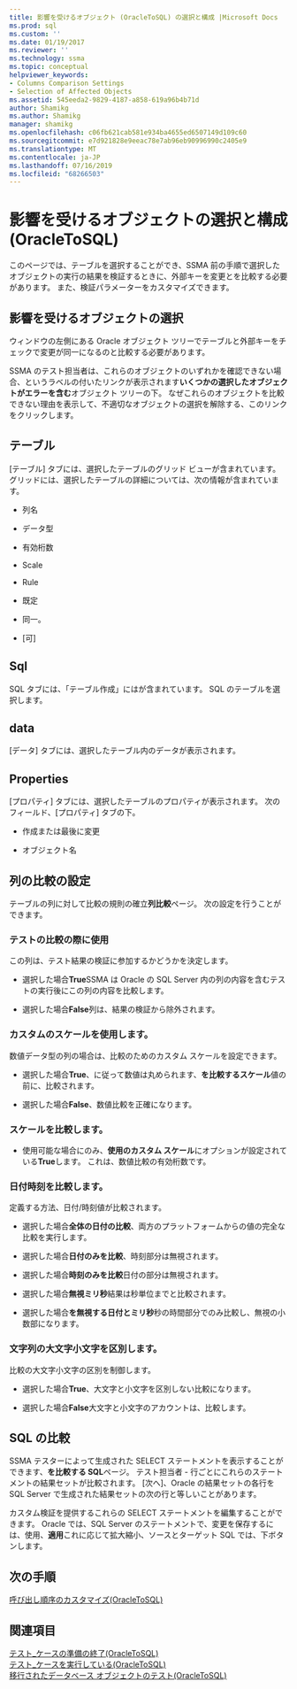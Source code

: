 ```yaml
---
title: 影響を受けるオブジェクト (OracleToSQL) の選択と構成 |Microsoft Docs
ms.prod: sql
ms.custom: ''
ms.date: 01/19/2017
ms.reviewer: ''
ms.technology: ssma
ms.topic: conceptual
helpviewer_keywords:
- Columns Comparison Settings
- Selection of Affected Objects
ms.assetid: 545eeda2-9829-4187-a858-619a96b4b71d
author: Shamikg
ms.author: Shamikg
manager: shamikg
ms.openlocfilehash: c06fb621cab581e934ba4655ed6507149d109c60
ms.sourcegitcommit: e7d921828e9eeac78e7ab96eb90996990c2405e9
ms.translationtype: MT
ms.contentlocale: ja-JP
ms.lasthandoff: 07/16/2019
ms.locfileid: "68266503"
---
```

# <a name="selecting-and-configuring-affected-objects-oracletosql"></a>影響を受けるオブジェクトの選択と構成 (OracleToSQL)
このページでは、テーブルを選択することができ、SSMA 前の手順で選択したオブジェクトの実行の結果を検証するときに、外部キーを変更とを比較する必要があります。 また、検証パラメーターをカスタマイズできます。  
  
## <a name="selection-of-affected-objects"></a>影響を受けるオブジェクトの選択  
ウィンドウの左側にある Oracle オブジェクト ツリーでテーブルと外部キーをチェックで変更が同一になるのと比較する必要があります。  
  
SSMA のテスト担当者は、これらのオブジェクトのいずれかを確認できない場合、というラベルの付いたリンクが表示されます**いくつかの選択したオブジェクトがエラーを含む**オブジェクト ツリーの下。 なぜこれらのオブジェクトを比較できない理由を表示して、不適切なオブジェクトの選択を解除する、このリンクをクリックします。  
  
## <a name="table"></a>テーブル  
[テーブル] タブには、選択したテーブルのグリッド ビューが含まれています。 グリッドには、選択したテーブルの詳細については、次の情報が含まれています。  
  
-   列名  
  
-   データ型  
  
-   有効桁数  
  
-   Scale  
  
-   Rule  
  
-   既定  
  
-   同一。  
  
-   [可]  
  
## <a name="sql"></a>Sql  
SQL タブには、「テーブル作成」にはが含まれています。 SQL のテーブルを選択します。  
  
## <a name="data"></a>data  
[データ] タブには、選択したテーブル内のデータが表示されます。  
  
## <a name="properties"></a>Properties  
[プロパティ] タブには、選択したテーブルのプロパティが表示されます。 次のフィールド、[プロパティ] タブの下。  
  
-   作成または最後に変更  
  
-   オブジェクト名  
  
## <a name="columns-comparison-settings"></a>列の比較の設定  
テーブルの列に対して比較の規則の確立**列比較**ページ。 次の設定を行うことができます。  
  
### <a name="use-during-test-comparisons"></a>テストの比較の際に使用  
この列は、テスト結果の検証に参加するかどうかを決定します。  
  
-   選択した場合**True**SSMA は Oracle の SQL Server 内の列の内容を含むテストの実行後にこの列の内容を比較します。 
  
-   選択した場合**False**列は、結果の検証から除外されます。  
  
### <a name="use-custom-scale"></a>カスタムのスケールを使用します。  
数値データ型の列の場合は、比較のためのカスタム スケールを設定できます。  
  
-   選択した場合**True**、に従って数値は丸められます、**を比較するスケール**値の前に、比較されます。  
  
-   選択した場合**False**、数値比較を正確になります。  
  
### <a name="comparing-scale"></a>スケールを比較します。  
  
-   使用可能な場合にのみ、**使用のカスタム スケール**にオプションが設定されている**True**します。 これは、数値比較の有効桁数です。  
  
### <a name="date-time-comparing"></a>日付時刻を比較します。  
定義する方法、日付/時刻値が比較されます。  
  
-   選択した場合**全体の日付の比較**、両方のプラットフォームからの値の完全な比較を実行します。  
  
-   選択した場合**日付のみを比較**、時刻部分は無視されます。  
  
-   選択した場合**時刻のみを比較**日付の部分は無視されます。  
  
-   選択した場合**無視ミリ秒**結果は秒単位までと比較されます。  
  
-   選択した場合**を無視する日付とミリ秒**秒の時間部分でのみ比較し、無視の小数部になります。  
  
### <a name="ignore-strings-case"></a>文字列の大文字小文字を区別します。  
比較の大文字小文字の区別を制御します。  
  
-   選択した場合**True**、大文字と小文字を区別しない比較になります。  
  
-   選択した場合**False**大文字と小文字のアカウントは、比較します。  
  
## <a name="comparing-sql"></a>SQL の比較  
SSMA テスターによって生成された SELECT ステートメントを表示することができます、**を比較する SQL**ページ。 テスト担当者 - 行ごとにこれらのステートメントの結果セットが比較されます。 [次へ]、Oracle の結果セットの各行を SQL Server で生成された結果セットの次の行と等しいことがあります。
  
カスタム検証を提供するこれらの SELECT ステートメントを編集することができます。 Oracle では、SQL Server のステートメントで、変更を保存するには、使用、**適用**これに応じて拡大縮小、ソースとターゲット SQL では、下ボタンします。  
  
## <a name="next-step"></a>次の手順  
[呼び出し順序のカスタマイズ&#40;OracleToSQL&#41;](../../ssma/oracle/customizing-calls-order-oracletosql.md)  
  
## <a name="see-also"></a>関連項目  
[テスト_ケースの準備の終了&#40;OracleToSQL&#41;](../../ssma/oracle/finishing-test-case-preparation-oracletosql.md)  
[テスト_ケースを実行している&#40;OracleToSQL&#41;](../../ssma/oracle/running-test-cases-oracletosql.md)  
[移行されたデータベース オブジェクトのテスト&#40;OracleToSQL&#41;](../../ssma/oracle/testing-migrated-database-objects-oracletosql.md)  
  

